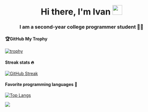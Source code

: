 <h1 align="center">Hi there, I'm Ivan</a> 
<img src="https://github.com/blackcater/blackcater/raw/main/images/Hi.gif" height="32"/></h1>
<h3 align="center">I am a second-year college programmer student 👨‍💻</h3>

<h4 align="left">🏆GitHub My Trophy</h4>

[![trophy](https://github-profile-trophy.vercel.app/?username=EOn9in)](https://github.com/ryo-ma/github-profile-trophy)

<h4 align="left">Streak stats 🔥</h4>

[![GitHub Streak](https://github-readme-streak-stats.herokuapp.com/?user=EOn9in)](https://git.io/streak-stats)

<h4 align="left">Favorite programming languages 💖</h4>

[![Top Langs](https://github-readme-stats.vercel.app/api/top-langs/?username=EOn9in&layout=compact)](https://github.com/anuraghazra/github-readme-stats)

![](https://komarev.com/ghpvc/?username=EOn9in)
